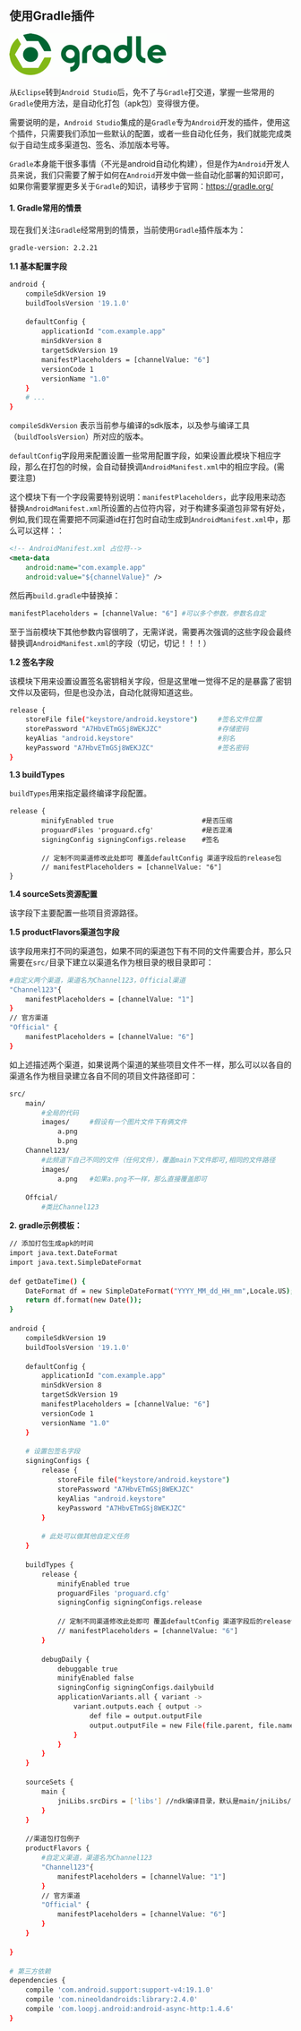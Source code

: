 ## 使用Gradle插件

![gradle logo](../images/gradle-logo.gif)

从`Eclipse`转到`Android Studio`后，免不了与`Gradle`打交道，掌握一些常用的`Gradle`使用方法，是自动化打包（apk包）变得很方便。

需要说明的是，`Android Studio`集成的是`Gradle`专为`Android`开发的插件，使用这个插件，只需要我们添加一些默认的配置，或者一些自动化任务，我们就能完成类似于自动生成多渠道包、签名、添加版本号等。

`Gradle`本身能干很多事情（不光是android自动化构建），但是作为`Android`开发人员来说，我们只需要了解于如何在`Android`开发中做一些自动化部署的知识即可，如果你需要掌握更多关于`Gradle`的知识，请移步于官网：<https://gradle.org/>

#### 1. Gradle常用的情景

现在我们关注`Gradle`经常用到的情景，当前使用`Gradle`插件版本为：

```sh
gradle-version: 2.2.21
```

**1.1 基本配置字段**

```sh
android {
    compileSdkVersion 19
    buildToolsVersion '19.1.0'

    defaultConfig {
        applicationId "com.example.app"
        minSdkVersion 8
        targetSdkVersion 19
        manifestPlaceholders = [channelValue: "6"]
        versionCode 1
        versionName "1.0"
    }
    # ...
}
```
`compileSdkVersion` 表示当前参与编译的sdk版本，以及参与编译工具（`buildToolsVersion`）所对应的版本。

`defaultConfig`字段用来配置设置一些常用配置字段，如果设置此模块下相应字段，那么在打包的时候，会自动替换调`AndroidManifest.xml`中的相应字段。(需要注意)

这个模块下有一个字段需要特别说明：`manifestPlaceholders`，此字段用来动态替换`AndroidManifest.xml`所设置的占位符内容，对于构建多渠道包非常有好处，例如,我们现在需要把不同渠道id在打包时自动生成到`AndroidManifest.xml`中，那么可以这样：：

```xml
<!-- AndroidManifest.xml 占位符-->
<meta-data
    android:name="com.example.app"
    android:value="${channelValue}" />
```
然后再`build.gradle`中替换掉：

```sh
manifestPlaceholders = [channelValue: "6"] #可以多个参数，参数名自定
```
至于当前模块下其他参数内容很明了，无需详说，需要再次强调的这些字段会最终替换调`AndroidManifest.xml`的字段（切记，切记！！！）

**1.2 签名字段**

该模块下用来设置设置签名密钥相关字段，但是这里唯一觉得不足的是暴露了密钥文件以及密码，但是也没办法，自动化就得知道这些。

```sh
release {
    storeFile file("keystore/android.keystore")     #签名文件位置
    storePassword "A7HbvETmGSj8WEKJZC"              #存储密码
    keyAlias "android.keystore"                     #别名
    keyPassword "A7HbvETmGSj8WEKJZC"                #签名密码
}
```

**1.3 buildTypes**

`buildTypes`用来指定最终编译字段配置。

```
release {
        minifyEnabled true                      #是否压缩
        proguardFiles 'proguard.cfg'            #是否混淆
        signingConfig signingConfigs.release    #签名

        // 定制不同渠道修改此处即可 覆盖defaultConfig 渠道字段后的release包
        // manifestPlaceholders = [channelValue: "6"]
}
```

**1.4 sourceSets资源配置**

该字段下主要配置一些项目资源路径。

**1.5 productFlavors渠道包字段**

该字段用来打不同的渠道包，如果不同的渠道包下有不同的文件需要合并，那么只需要在`src/`目录下建立以渠道名作为根目录的根目录即可：

```sh
#自定义两个渠道，渠道名为Channel123，Official渠道
"Channel123"{
    manifestPlaceholders = [channelValue: "1"]
}
// 官方渠道
"Official" {
    manifestPlaceholders = [channelValue: "6"]
}

```
如上述描述两个渠道，如果说两个渠道的某些项目文件不一样，那么可以以各自的渠道名作为根目录建立各自不同的项目文件路径即可：

```sh
src/
    main/
        #全局的代码
        images/     #假设有一个图片文件下有俩文件
            a.png
            b.png
    Channel123/
        #此频道下自己不同的文件（任何文件），覆盖main下文件即可,相同的文件路径
        images/
            a.png   #如果a.png不一样，那么直接覆盖即可

    Offcial/
        #类比Channel123
```


**2. gradle示例模板：**

```sh
// 添加打包生成apk的时间
import java.text.DateFormat
import java.text.SimpleDateFormat

def getDateTime() {
    DateFormat df = new SimpleDateFormat("YYYY_MM_dd_HH_mm",Locale.US);
    return df.format(new Date());
}

android {
    compileSdkVersion 19
    buildToolsVersion '19.1.0'

    defaultConfig {
        applicationId "com.example.app"
        minSdkVersion 8
        targetSdkVersion 19
        manifestPlaceholders = [channelValue: "6"]
        versionCode 1
        versionName "1.0"
    }

    # 设置包签名字段
    signingConfigs {
        release {
            storeFile file("keystore/android.keystore")
            storePassword "A7HbvETmGSj8WEKJZC"
            keyAlias "android.keystore"
            keyPassword "A7HbvETmGSj8WEKJZC"
        }

        # 此处可以做其他自定义任务
    }

    buildTypes {
        release {
            minifyEnabled true
            proguardFiles 'proguard.cfg'
            signingConfig signingConfigs.release

            // 定制不同渠道修改此处即可 覆盖defaultConfig 渠道字段后的release包
            // manifestPlaceholders = [channelValue: "6"]
        }

        debugDaily {
            debuggable true
            minifyEnabled false
            signingConfig signingConfigs.dailybuild
            applicationVariants.all { variant ->
                variant.outputs.each { output ->
                    def file = output.outputFile
                    output.outputFile = new File(file.parent, file.name.replace(".apk", "-" + defaultConfig.versionName + "-" + getDateTime() + ".apk"))
                }
            }
        }
    }

    sourceSets {
        main {
            jniLibs.srcDirs = ['libs'] //ndk编译目录，默认是main/jniLibs/
        }
    }

    //渠道包打包例子
    productFlavors {
        #自定义渠道，渠道名为Channel123
        "Channel123"{
            manifestPlaceholders = [channelValue: "1"]
        }
        // 官方渠道
        "Official" {
            manifestPlaceholders = [channelValue: "6"]
        }
    }

}

# 第三方依赖
dependencies {
    compile 'com.android.support:support-v4:19.1.0'
    compile 'com.nineoldandroids:library:2.4.0'
    compile 'com.loopj.android:android-async-http:1.4.6'
}

```


